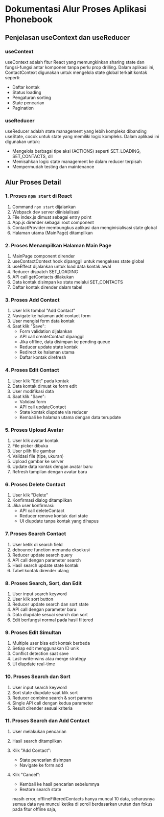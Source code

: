 # Dokumentasi Alur Proses Aplikasi Phonebook

## Penjelasan useContext dan useReducer

### useContext
useContext adalah fitur React yang memungkinkan sharing state dan fungsi-fungsi antar komponen tanpa perlu prop drilling. Dalam aplikasi ini, ContactContext digunakan untuk mengelola state global terkait kontak seperti:
- Daftar kontak
- Status loading
- Pengaturan sorting
- State pencarian
- Pagination

### useReducer
useReducer adalah state management yang lebih kompleks dibanding useState, cocok untuk state yang memiliki logic kompleks. Dalam aplikasi ini digunakan untuk:
- Mengelola berbagai tipe aksi (ACTIONS) seperti SET_LOADING, SET_CONTACTS, dll
- Memisahkan logic state management ke dalam reducer terpisah
- Mempermudah testing dan maintenance

## Alur Proses Detail

### 1. Proses `npm start` di React
1. Command `npm start` dijalankan
2. Webpack dev server diinisialisasi
3. File index.js dimuat sebagai entry point
4. App.js dirender sebagai root component
5. ContactProvider membungkus aplikasi dan menginisialisasi state global
6. Halaman utama (MainPage) ditampilkan

### 2. Proses Menampilkan Halaman Main Page
1. MainPage component dirender
2. useContactContext hook dipanggil untuk mengakses state global
3. useEffect dijalankan untuk load data kontak awal
4. Reducer dispatch SET_LOADING
5. API call getContacts dilakukan
6. Data kontak disimpan ke state melalui SET_CONTACTS
7. Daftar kontak dirender dalam tabel

### 3. Proses Add Contact
1. User klik tombol "Add Contact"
2. Navigate ke halaman add contact form
3. User mengisi form data kontak
4. Saat klik "Save":
   - Form validation dijalankan
   - API call createContact dipanggil
   - Jika offline, data disimpan ke pending queue
   - Reducer update state kontak
   - Redirect ke halaman utama
   - Daftar kontak direfresh

### 4. Proses Edit Contact
1. User klik "Edit" pada kontak
2. Data kontak dimuat ke form edit
3. User modifikasi data
4. Saat klik "Save":
   - Validasi form
   - API call updateContact
   - State kontak diupdate via reducer
   - Kembali ke halaman utama dengan data terupdate

### 5. Proses Upload Avatar
1. User klik avatar kontak
2. File picker dibuka
3. User pilih file gambar
4. Validasi file (tipe, ukuran)
5. Upload gambar ke server
6. Update data kontak dengan avatar baru
7. Refresh tampilan dengan avatar baru

### 6. Proses Delete Contact
1. User klik "Delete"
2. Konfirmasi dialog ditampilkan
3. Jika user konfirmasi:
   - API call deleteContact
   - Reducer remove kontak dari state
   - UI diupdate tanpa kontak yang dihapus

### 7. Proses Search Contact
1. User ketik di search field
2. debounce function menunda eksekusi
3. Reducer update search query
4. API call dengan parameter search
5. Hasil search update state kontak
6. Tabel kontak dirender ulang

### 8. Proses Search, Sort, dan Edit
1. User input search keyword
2. User klik sort button
3. Reducer update search dan sort state
4. API call dengan parameter baru
5. Data diupdate sesuai search dan sort
6. Edit berfungsi normal pada hasil filtered

### 9. Proses Edit Simultan
1. Multiple user bisa edit kontak berbeda
2. Setiap edit menggunakan ID unik
3. Conflict detection saat save
4. Last-write-wins atau merge strategy
5. UI diupdate real-time

### 10. Proses Search dan Sort
1. User input search keyword
2. Sort state diupdate saat klik sort
3. Reducer combine search & sort params
4. Single API call dengan kedua parameter
5. Result dirender sesuai kriteria

### 11. Proses Search dan Add Contact
1. User melakukan pencarian
2. Hasil search ditampilkan
3. Klik "Add Contact":
   - State pencarian disimpan
   - Navigate ke form add
4. Klik "Cancel":
   - Kembali ke hasil pencarian sebelumnya
   - Restore search state

   masih error, offlineFilteredContacts hanya muncul 10 data, seharusnya semua data nya muncul ketika di scroll berdasarkan urutan dan fokus pada fitur offline saja,